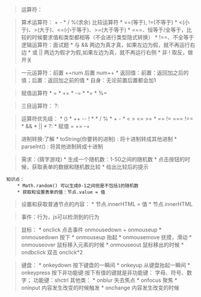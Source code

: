>运算符：

>算术运算符： + - * / %(求余)
> 比较运算符
    * ==(等于), !=(不等于)
    * <(小于)、>(大于)、<=(小于等于)、>=(大于等于)
    * ===、恒等于/全等于，比较的时候要求值和类型都相等（不会进行类型隐式转换）
    * !==、不全等于
> 逻辑运算符：面试题
    * 与 && 两边为真才真，如果左边为假，就不再运行右边
    * 或 || 两边为假才为假,如果左边为真，就不再运行右侧
    * 非 !  取反，做开关

>  一元运算符：前置 ++num  后置 num++
    * 返回值：前置：返回加之后的值；后置：返回加之前的值
    * 自身：无论前置后置都会加1

> 赋值运算符
    * =
    * +=
    * -=
    * *=
    * %=

>三目运算符： ?:
                
>运算符优先级：
    * ()
    * ++ -- !
    * * / %
    * + -
    * < > <= >=
    * == != === !==
    * &&
    * ||
    * ?:
    * 赋值 = += -+  


>进制转换:了解
    * toString(你要转的进制) : 将十进制转成其他进制
    * parseInt() : 将其他进制转成十进制

>需求：(猜字游戏)
    * 生成一个随机数：1-50之间的随机数
    * 点击按钮的时候，获取表单的数据和随机数比较
    * 给出比较后的提示

    知识点：
        * Math.random() 可以生成0-1之间但是不包括1的随机数
        * 获取和设置表单的值：节点.value = 值

>设置和获取普通节点的内容：
        * 节点.innerHTML = 值
        * 节点.innerHTML

>事件：行为，js可以检测到的行为

>鼠标：
    * onclick 点击事件 onmousedown + onmouseup
    * onmousedown 按下
    * onmouseup 抬起
    * onmousemove 抚摸，滑动
    * onmouseover 鼠标移入元素的时候
    * onmouseout 鼠标移出的时候
    * ondbclick 双击 onclick*2

>键盘：
    * onkeydown 按下键盘的一瞬间
    * onkeyup   从键盘抬起一瞬间
    * onkeypress 按下非功能键:按下有值的键就是非功能键： 字母、符号、数字；  功能键：shctrl
      其他类：
    * onblur 失去焦点
    * onfocus 聚焦
    * oninput 内容发生改变的时候触发
    * onchange 内容发生改变的时候
           